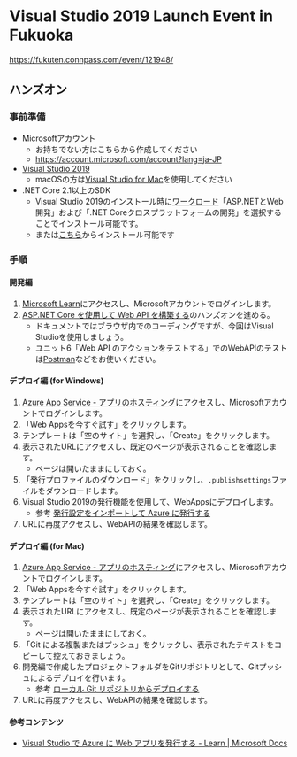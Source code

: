 # Visual Studio 2019 Launch Event in Fukuoka
https://fukuten.connpass.com/event/121948/

## ハンズオン
### 事前準備
- Microsoftアカウント
  - お持ちでない方はこちらから作成してください
  - https://account.microsoft.com/account?lang=ja-JP
- [Visual Studio 2019](https://visualstudio.microsoft.com/ja/)
  - macOSの方は[Visual Studio for Mac](https://visualstudio.microsoft.com/ja/vs/mac/)を使用してください
- .NET Core 2.1以上のSDK
  - Visual Studio 2019のインストール時に[ワークロード](https://docs.microsoft.com/ja-jp/visualstudio/install/workload-component-id-vs-enterprise?vs-2019&view=vs-2019)「ASP.NETとWeb開発」および「.NET Coreクロスプラットフォームの開発」を選択することでインストール可能です。
  - または[こちら](https://dotnet.microsoft.com/download)からインストール可能です

### 手順
#### 開発編
1. [Microsoft Learn](https://docs.microsoft.com/ja-jp/learn/)にアクセスし、Microsoftアカウントでログインします。
2. [ASP.NET Core を使用して Web API を構築する](https://docs.microsoft.com/ja-jp/learn/modules/build-web-api-net-core/)のハンズオンを進める。
    - ドキュメントではブラウザ内でのコーディングですが、今回はVisual Studioを使用しましょう。
    - ユニット6「Web API のアクションをテストする」でのWebAPIのテストは[Postman](https://www.getpostman.com/)などをお使いください。

#### デプロイ編 (for Windows)
1. [Azure App Service - アプリのホスティング](https://azure.microsoft.com/ja-jp/services/app-service/)にアクセスし、Microsoftアカウントでログインします。
2. 「Web Appsを今すぐ試す」をクリックします。
3. テンプレートは「空のサイト」を選択し、「Create」をクリックします。
4. 表示されたURLにアクセスし、既定のページが表示されることを確認します。
    - ページは開いたままにしておく。
5. 「発行プロファイルのダウンロード」をクリックし、`.publishsettings`ファイルをダウンロードします。
6. Visual Studio 2019の発行機能を使用して、WebAppsにデプロイします。
    - 参考 [発行設定をインポートして Azure に発行する](https://docs.microsoft.com/ja-jp/visualstudio/deployment/tutorial-import-publish-settings-azure?view=vs-2019#import-the-publish-settings-in-visual-studio-and-deploy)
7. URLに再度アクセスし、WebAPIの結果を確認します。

#### デプロイ編 (for Mac)
1. [Azure App Service - アプリのホスティング](https://azure.microsoft.com/ja-jp/services/app-service/)にアクセスし、Microsoftアカウントでログインします。
2. 「Web Appsを今すぐ試す」をクリックします。
3. テンプレートは「空のサイト」を選択し、「Create」をクリックします。
4. 表示されたURLにアクセスし、既定のページが表示されることを確認します。
    - ページは開いたままにしておく。
5. 「Git による複製またはプッシュ」をクリックし、表示されたテキストをコピーして控えておきましょう。
6. 開発編で作成したプロジェクトフォルダをGitリポジトリとして、Gitプッシュによるデプロイを行います。
    - 参考 [ローカル Git リポジトリからデプロイする](https://docs.microsoft.com/ja-jp/azure/app-service/deploy-local-git#deploy-your-project)
7. URLに再度アクセスし、WebAPIの結果を確認します。

#### 参考コンテンツ
- [Visual Studio で Azure に Web アプリを発行する - Learn | Microsoft Docs](https://docs.microsoft.com/ja-jp/learn/modules/publish-azure-web-app-with-visual-studio/)

